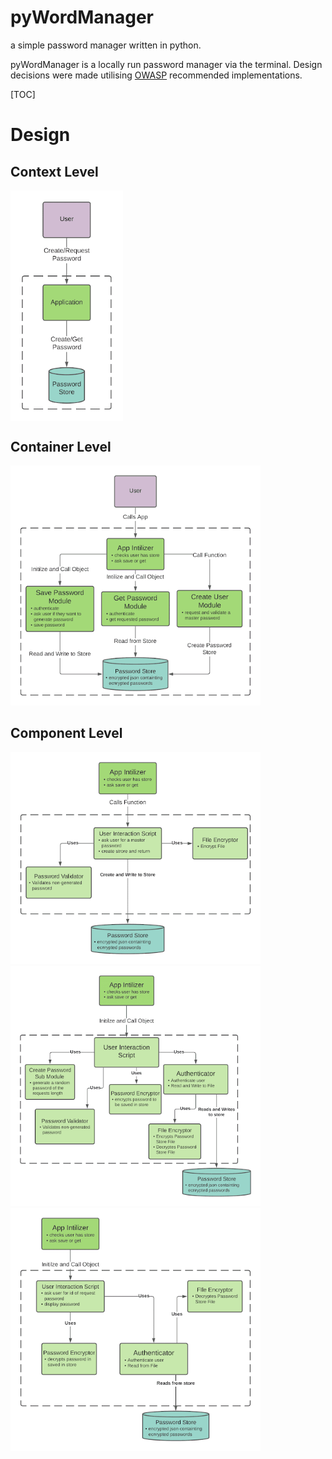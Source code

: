 # pyWordManager
a simple password manager written in python.

pyWordManager is a locally run password manager via the terminal. Design decisions were made utilising [OWASP](https://owasp.org/) recommended implementations.



[TOC]




# Design
## Context Level

<img align="left" class="context level design" src="./readme.assets/f.png" style="width:180px">



<br clear="left"/>

## Container Level
<img src="./readme.assets/sdfa.png" alt="container level design" style="width:400px"/>

## Component Level
<img src="./readme.assets/sadsaf.png" alt="component level: create user" style="width:400px"/>


<img src="./readme.assets/savepasswordcontainer.png" alt="component level: save password" style="width:400px"/>

<img src="./readme.assets/unnamed.png" alt="component level: get password" style="width:400px"/>